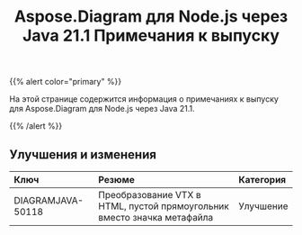 ﻿---
title: Aspose.Diagram для Node.js через Java 21.1 Примечания к выпуску
type: docs
weight: 12
url: /ru/java/aspose-diagram-for-node-js-via-java-21-1-release-notes/
---
{{% alert color="primary" %}}

На этой странице содержится информация о примечаниях к выпуску для Aspose.Diagram для Node.js через Java 21.1.

{{% /alert %}}
## **Улучшения и изменения**  ##

|**Ключ**|**Резюме**|**Категория**|
|:- |:- |:- |
|DIAGRAMJAVA-50118|Преобразование VTX в HTML, пустой прямоугольник вместо значка метафайла|Улучшение|
